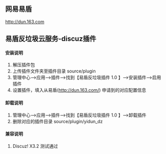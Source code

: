 ## 网易易盾
http://dun.163.com

## 易盾反垃圾云服务-discuz插件

#### 安装说明
1. 解压插件包
2. 上传插件文件夹至插件目录 source/plugin
3. 管理中心-->应用-->插件-->找到【易盾反垃圾插件 1.0 】-->安装插件-->启用插件
4. 设置插件，填入从易盾(http://dun.163.com/) 申请到的对应配置信息

#### 卸载说明
1. 管理中心-->应用-->插件-->找到【易盾反垃圾插件 1.0 】-->卸载插件
2. 删除对应的插件目录 source/plugin/yidun_dz

#### 兼容说明
1. Discuz! X3.2 测试通过
